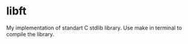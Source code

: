 # libft
My implementation of standart C stdlib library.
Use make in terminal to compile the library. 

